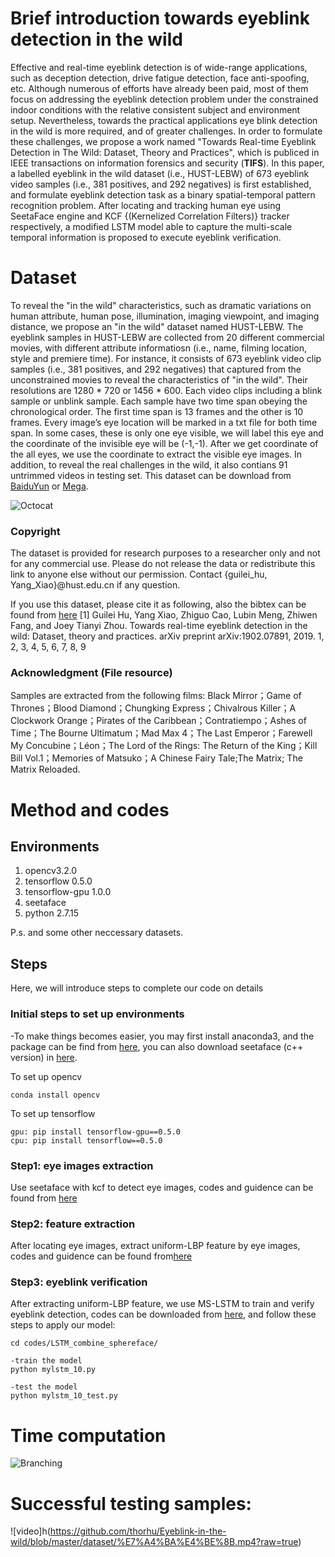 # Brief introduction towards eyeblink detection in the wild

Effective and real-time eyeblink detection is of wide-range applications, such as deception detection, drive fatigue
detection, face anti-spoofing, etc. Although numerous of efforts have already been paid, most of them focus on addressing the eyeblink detection problem under the constrained indoor conditions with the relative consistent subject and environment setup. Nevertheless, towards the practical applications eye blink detection in the wild is more required, and of greater challenges. In order to formulate these challenges, we propose a work named "Towards Real-time Eyeblink Detection in The Wild: Dataset, Theory and Practices", which is publiced in IEEE transactions on information forensics and security (**TIFS**). In this paper,  a labelled eyeblink in the wild dataset (i.e., HUST-LEBW) of 673 eyeblink video samples (i.e., 381 positives, and 292 negatives) is first established, and formulate eyeblink detection task as a binary spatial-temporal pattern recognition problem. After locating and tracking human eye using SeetaFace engine and KCF {(Kernelized Correlation Filters)} tracker respectively, a modified LSTM model able to capture the multi-scale temporal information is proposed to execute eyeblink verification.

# Dataset
To reveal the "in the wild" characteristics, such as dramatic variations on human attribute, human pose, illumination, imaging viewpoint, and imaging distance, we propose an "in the wild" dataset named HUST-LEBW. The eyeblink samples in HUST-LEBW are collected from 20 different commercial movies, with different attribute informatiosn (i.e., name, filming location, style and premiere time). For instance, it consists of 673 eyeblink video clip samples (i.e., 381 positives, and 292 negatives) that captured from the unconstrained movies to reveal the characteristics of "in the wild". Their resolutions are 1280 * 720 or 1456 * 600. Each video clips including a blink sample or unblink sample. Each sample have two time span obeying the chronological order. The first time span is 13 frames and the other is 10 frames. Every image’s eye location will be marked in a txt file for both time span. In some cases, these is only one eye visible, we will label this eye and the coordinate of the invisible eye will be (-1,-1). After we get coordinate of the all eyes, we use the coordinate to extract the visible eye images. In addition, to reveal the real challenges in the wild, it also contians 91 untrimmed videos in testing set. This dataset can be download from [BaiduYun](https://pan.baidu.com/s/1_xJPfKEJYI3S9adOlagHTg) or [Mega](https://mega.nz/#F!JQRUTSgS!1uM9jh8Oulw-BGrZUfaCQQ).

![Octocat](https://raw.githubusercontent.com/thorhu/Eyeblink-in-the-wild/master/dataset/challenge.jpg)


### Copyright
The dataset is provided for research purposes to a researcher only and not for any commercial use. Please do not release the data or redistribute this link to anyone else without our permission. Contact {guilei_hu, Yang_Xiao}@hust.edu.cn if any question.

If you use this dataset, please cite it as following, also the bibtex can be found from [here](https://arxiv.org/abs/1902.07891)
[1] Guilei Hu, Yang Xiao, Zhiguo Cao, Lubin Meng, Zhiwen Fang, and Joey Tianyi Zhou. Towards real-time eyeblink detection in the wild: Dataset, theory and practices. arXiv preprint arXiv:1902.07891, 2019. 1, 2, 3, 4, 5, 6, 7, 8, 9

### Acknowledgment (File resource)
Samples are extracted from the following films:
Black Mirror；Game of Thrones；Blood Diamond；Chungking Express；Chivalrous Killer；A Clockwork Orange；Pirates of the Caribbean；Contratiempo；Ashes of Time；The Bourne Ultimatum；Mad Max 4；The Last Emperor；Farewell My Concubine；Léon；The Lord of the Rings: The Return of the King；Kill Bill Vol.1；Memories of Matsuko；A Chinese Fairy Tale;The Matrix; The Matrix Reloaded.

# Method and codes
## Environments
1. opencv3.2.0
2. tensorflow 0.5.0
3. tensorflow-gpu 1.0.0
4. seetaface
5. python 2.7.15

P.s. and some other neccessary datasets.

## Steps
Here, we will introduce steps to complete our code on details

### Initial steps to set up environments 

-To make things becomes easier, you may first install anaconda3, and the package can be find from [here](https://www.anaconda.com/download/), you can also download seetaface (c++ version)
 in [here](https://github.com/seetaface/SeetaFaceEngine.git). 

To set up opencv
```To set up opencv
conda install opencv
```

To set up tensorflow 
```To set up tensorflow 
gpu: pip install tensorflow-gpu==0.5.0
cpu: pip install tensorflow==0.5.0
```

### Step1: eye images extraction

Use seetaface with kcf to detect eye images, codes and guidence can be found from [here](https://github.com/thorhu/Eyeblink-in-the-wild/tree/master/detect_track_eye)

### Step2: feature extraction

After locating eye images, extract uniform-LBP feature by eye images, codes and guidence can be found from[here](https://github.com/thorhu/uniform_lbp-coding)

### Step3: eyeblink verification

After extracting uniform-LBP feature, we use MS-LSTM to train and verify eyeblink detection, codes can be downloaded from [here](https://github.com/thorhu/Eyeblink-in-the-wild/tree/master/codes/LSTM_combine_sphereface), and follow these steps to apply our model:
```
cd codes/LSTM_combine_sphereface/

-train the model
python mylstm_10.py

-test the model
python mylstm_10_test.py
```

# Time computation

![Branching](https://github.com/thorhu/Eyeblink-in-the-wild/blob/master/dataset/time.png?raw=true)

# Successful testing samples:

![video]h(https://github.com/thorhu/Eyeblink-in-the-wild/blob/master/dataset/%E7%A4%BA%E4%BE%8B.mp4?raw=true)
